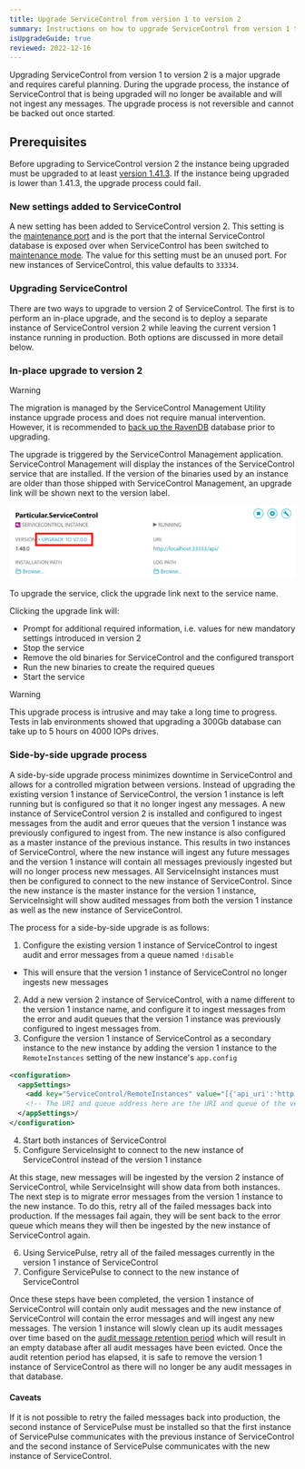 ```yaml
---
title: Upgrade ServiceControl from version 1 to version 2
summary: Instructions on how to upgrade ServiceControl from version 1 to 2
isUpgradeGuide: true
reviewed: 2022-12-16
---
```


Upgrading ServiceControl from version 1 to version 2 is a major upgrade and requires careful planning. During the upgrade process, the instance of ServiceControl that is being upgraded will no longer be available and will not ingest any messages. The upgrade process is not reversible and cannot be backed out once started.

## Prerequisites

Before upgrading to ServiceControl version 2 the instance being upgraded must be upgraded to at least [version 1.41.3](https://github.com/Particular/ServiceControl/releases/tag/1.43.1). If the instance being upgraded is lower than 1.41.3, the upgrade process could fail.

### New settings added to ServiceControl

A new setting has been added to ServiceControl version 2. This setting is the [maintenance port](/servicecontrol/servicecontrol-instances/configuration.md#host-settings-servicecontroldatabasemaintenanceport) and is the port that the internal ServiceControl database is exposed over when ServiceControl has been switched to [maintenance mode](/servicecontrol/maintenance-mode.md). The value for this setting must be an unused port. For new instances of ServiceControl, this value defaults to `33334`.

### Upgrading ServiceControl

There are two ways to upgrade to version 2 of ServiceControl. The first is to perform an in-place upgrade, and the second is to deploy a separate instance of ServiceControl version 2 while leaving the current version 1 instance running in production. Both options are discussed in more detail below.

### In-place upgrade to version 2

> [!WARNING]
> The migration is managed by the ServiceControl Management Utility instance upgrade process and does not require manual intervention. However, it is recommended to [back up the RavenDB](/servicecontrol/backup-sc-database.md) database prior to upgrading.

The upgrade is triggered by the ServiceControl Management application. ServiceControl Management will display the instances of the ServiceControl service that are installed. If the version of the binaries used by an instance are older than those shipped with ServiceControl Management, an upgrade link will be shown next to the version label.

![](management-util-upgrade-link.png 'width=500')

To upgrade the service, click the upgrade link next to the service name.

Clicking the upgrade link will:

 * Prompt for additional required information, i.e. values for new mandatory settings introduced in version 2
 * Stop the service
 * Remove the old binaries for ServiceControl and the configured transport
 * Run the new binaries to create the required queues
 * Start the service

> [!WARNING]
> This upgrade process is intrusive and may take a long time to progress. Tests in lab environments showed that upgrading a 300Gb database can take up to 5 hours on 4000 IOPs drives.

### Side-by-side upgrade process

A side-by-side upgrade process minimizes downtime in ServiceControl and allows for a controlled migration between versions. Instead of upgrading the existing version 1 instance of ServiceControl, the version 1 instance is left running but is configured so that it no longer ingest any messages. A new instance of ServiceControl version 2 is installed and configured to ingest messages from the audit and error queues that the version 1 instance was previously configured to ingest from. The new instance is also configured as a master instance of the previous instance. This results in two instances of ServiceControl, where the new instance will ingest any future messages and the version 1 instance will contain all messages previously ingested but will no longer process new messages. All ServiceInsight instances must then be configured to connect to the new instance of ServiceControl. Since the new instance is the master instance for the version 1 instance, ServiceInsight will show audited messages from both the version 1 instance as well as the new instance of ServiceControl.

The process for a side-by-side upgrade is as follows:

1. Configure the existing version 1 instance of ServiceControl to ingest audit and error messages from a queue named `!disable`
  * This will ensure that the version 1 instance of ServiceControl no longer ingests new messages
2. Add a new version 2 instance of ServiceControl, with a name different to the version 1 instance name, and configure it to ingest messages from the error and audit queues that the version 1 instance was previously configured to ingest messages from.
3. Configure the version 1 instance of ServiceControl as a secondary instance to the new instance by adding the version 1 instance to the `RemoteInstances` setting of the new instance's `app.config`

```xml
<configuration>
  <appSettings>
    <add key="ServiceControl/RemoteInstances" value="[{'api_uri':'http://localhost:33333/api', 'queue_address':'Particular.ServiceControl'}]'"/>
    <!-- The URI and queue address here are the URI and queue of the version 1 instance of ServiceControl -->
  </appSettings>/
</configuration>
```
4. Start both instances of ServiceControl
5. Configure ServiceInsight to connect to the new instance of ServiceControl instead of the version 1 instance

At this stage, new messages will be ingested by the version 2 instance of ServiceControl, while ServiceInsight will show data from both instances. The next step is to migrate error messages from the version 1 instance to the new instance. To do this, retry all of the failed messages back into production. If the messages fail again, they will be sent back to the error queue which means they will then be ingested by the new instance of ServiceControl again.

6. Using ServicePulse, retry all of the failed messages currently in the version 1 instance of ServiceControl
7. Configure ServicePulse to connect to the new instance of ServiceControl

Once these steps have been completed, the version 1 instance of ServiceControl will contain only audit messages and the new instance of ServiceControl will contain the error messages and will ingest any new messages. The version 1 instance will slowly clean up its audit messages over time based on the [audit message retention period](/servicecontrol/servicecontrol-instances/configuration.md#data-retention-servicecontrolauditretentionperiod) which will result in an empty database after all audit messages have been evicted. Once the audit retention period has elapsed, it is safe to remove the version 1 instance of ServiceControl as there will no longer be any audit messages in that database.

#### Caveats

If it is not possible to retry the failed messages back into production, the second instance of ServicePulse must be installed so that the first instance of ServicePulse communicates with the previous instance of ServiceControl and the second instance of ServicePulse communicates with the new instance of ServiceControl.

